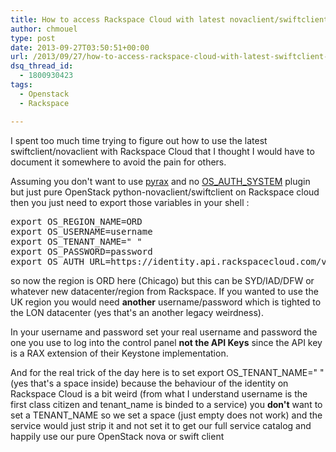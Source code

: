 ```yaml
---
title: How to access Rackspace Cloud with latest novaclient/swiftclient
author: chmouel
type: post
date: 2013-09-27T03:50:51+00:00
url: /2013/09/27/how-to-access-rackspace-cloud-with-latest-swiftclient-novaclient/
dsq_thread_id:
  - 1800930423
tags:
  - Openstack
  - Rackspace

---
```

I spent too much time trying to figure out how to use the latest swiftclient/novaclient with Rackspace Cloud that I thought I would have to document it somewhere to avoid the pain for others.

Assuming you don't want to use [pyrax][1] and no [OS\_AUTH\_SYSTEM][2] plugin but just pure OpenStack python-novaclient/swiftclient on Rackspace cloud then you just need to export those variables in your shell :

<pre lang="sh">export OS_REGION_NAME=ORD
export OS_USERNAME=username
export OS_TENANT_NAME=" "
export OS_PASSWORD=password
export OS_AUTH_URL=https://identity.api.rackspacecloud.com/v2.0/
</pre>

so now the region is ORD here (Chicago) but this can be SYD/IAD/DFW or whatever new datacenter/region from Rackspace. If you wanted to use the UK region you would need **another** username/password which is tighted to the LON datacenter (yes that's an another legacy weirdness).

In your username and password set your real username and password the one you use to log into the control panel **not the API Keys** since the API key is a RAX extension of their Keystone implementation.

And for the real trick of the day here is to set export OS\_TENANT\_NAME=" " (yes that's a space inside) because the behaviour of the identity on Rackspace Cloud is a bit weird (from what I understand username is the first class citizen and tenant_name is binded to a service) you **don't** want to set a TENANT_NAME so we set a space (just empty does not work) and the service would just strip it and not set it to get our full service catalog and happily use our pure OpenStack nova or swift client

 [1]: https://github.com/rackspace/pyrax
 [2]: https://blog.chmouel.com/2012/08/17/using-python-novaclient-against-rackspace-cloud-next-generation-powered-by-openstack/